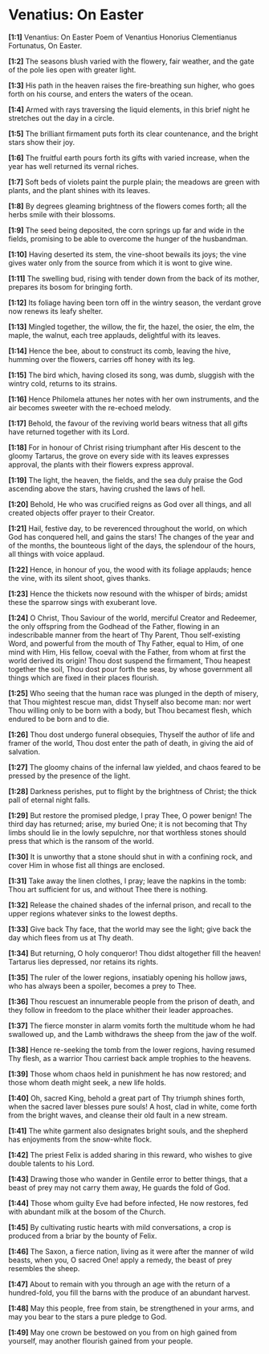 # Venatius: On Easter

**[1:1]** Venantius:  On Easter  Poem of Venantius Honorius Clementianus Fortunatus, On Easter.

**[1:2]** The seasons blush varied with the flowery, fair weather, and the gate of the pole lies open with greater light.

**[1:3]** His path in the heaven raises the fire-breathing sun higher, who goes forth on his course, and enters the waters of the ocean.

**[1:4]** Armed with rays traversing the liquid elements, in this brief night he stretches out the day in a circle.

**[1:5]** The brilliant firmament puts forth its clear countenance, and the bright stars show their joy.

**[1:6]** The fruitful earth pours forth its gifts with varied increase, when the year has well returned its vernal riches.

**[1:7]** Soft beds of violets paint the purple plain; the meadows are green with plants, and the plant shines with its leaves.

**[1:8]** By degrees gleaming brightness of the flowers comes forth; all the herbs smile with their blossoms.

**[1:9]** The seed being deposited, the corn springs up far and wide in the fields, promising to be able to overcome the hunger of the husbandman.

**[1:10]** Having deserted its stem, the vine-shoot bewails its joys; the vine gives water only from the source from which it is wont to give wine.

**[1:11]** The swelling bud, rising with tender down from the back of its mother, prepares its bosom for bringing forth.

**[1:12]** Its foliage having been torn off in the wintry season, the verdant grove now renews its leafy shelter.

**[1:13]** Mingled together, the willow, the fir, the hazel, the osier, the elm, the maple, the walnut, each tree applauds, delightful with its leaves.

**[1:14]** Hence the bee, about to construct its comb, leaving the hive, humming over the flowers, carries off honey with its leg.

**[1:15]** The bird which, having closed its song, was dumb, sluggish with the wintry cold, returns to its strains.

**[1:16]** Hence Philomela attunes her notes with her own instruments, and the air becomes sweeter with the re-echoed melody.

**[1:17]** Behold, the favour of the reviving world bears witness that all gifts have returned together with its Lord.

**[1:18]** For in honour of Christ rising triumphant after His descent to the gloomy Tartarus, the grove on every side with its leaves expresses approval, the plants with their flowers express approval.

**[1:19]** The light, the heaven, the fields, and the sea duly praise the God ascending above the stars, having crushed the laws of hell.

**[1:20]** Behold, He who was crucified reigns as God over all things, and all created objects offer prayer to their Creator.

**[1:21]** Hail, festive day, to be reverenced throughout the world, on which God has conquered hell, and gains the stars! The changes of the year and of the months, the bounteous light of the days, the splendour of the hours, all things with voice applaud.

**[1:22]** Hence, in honour of you, the wood with its foliage applauds; hence the vine, with its silent shoot, gives thanks.

**[1:23]** Hence the thickets now resound with the whisper of birds; amidst these the sparrow sings with exuberant love.

**[1:24]** O Christ, Thou Saviour of the world, merciful Creator and Redeemer, the only offspring from the Godhead of the Father, flowing in an indescribable manner from the heart of Thy Parent, Thou self-existing Word, and powerful from the mouth of Thy Father, equal to Him, of one mind with Him, His fellow, coeval with the Father, from whom at first the world derived its origin! Thou dost suspend the firmament, Thou heapest together the soil, Thou dost pour forth the seas, by whose government all things which are fixed in their places flourish.

**[1:25]** Who seeing that the human race was plunged in the depth of misery, that Thou mightest rescue man, didst Thyself also become man: nor wert Thou willing only to be born with a body, but Thou becamest flesh, which endured to be born and to die.

**[1:26]** Thou dost undergo funeral obsequies, Thyself the author of life and framer of the world, Thou dost enter the path of death, in giving the aid of salvation.

**[1:27]** The gloomy chains of the infernal law yielded, and chaos feared to be pressed by the presence of the light.

**[1:28]** Darkness perishes, put to flight by the brightness of Christ; the thick pall of eternal night falls.

**[1:29]** But restore the promised pledge, I pray Thee, O power benign! The third day has returned; arise, my buried One; it is not becoming that Thy limbs should lie in the lowly sepulchre, nor that worthless stones should press that which is the ransom of the world.

**[1:30]** It is unworthy that a stone should shut in with a confining rock, and cover Him in whose fist all things are enclosed.

**[1:31]** Take away the linen clothes, I pray; leave the napkins in the tomb: Thou art sufficient for us, and without Thee there is nothing.

**[1:32]** Release the chained shades of the infernal prison, and recall to the upper regions whatever sinks to the lowest depths.

**[1:33]** Give back Thy face, that the world may see the light; give back the day which flees from us at Thy death.

**[1:34]** But returning, O holy conqueror! Thou didst altogether fill the heaven! Tartarus lies depressed, nor retains its rights.

**[1:35]** The ruler of the lower regions, insatiably opening his hollow jaws, who has always been a spoiler, becomes a prey to Thee.

**[1:36]** Thou rescuest an innumerable people from the prison of death, and they follow in freedom to the place whither their leader approaches.

**[1:37]** The fierce monster in alarm vomits forth the multitude whom he had swallowed up, and the Lamb withdraws the sheep from the jaw of the wolf.

**[1:38]** Hence re-seeking the tomb from the lower regions, having resumed Thy flesh, as a warrior Thou carriest back ample trophies to the heavens.

**[1:39]** Those whom chaos held in punishment he has now restored; and those whom death might seek, a new life holds.

**[1:40]** Oh, sacred King, behold a great part of Thy triumph shines forth, when the sacred laver blesses pure souls! A host, clad in white, come forth from the bright waves, and cleanse their old fault in a new stream.

**[1:41]** The white garment also designates bright souls, and the shepherd has enjoyments from the snow-white flock.

**[1:42]** The priest Felix is added sharing in this reward, who wishes to give double talents to his Lord.

**[1:43]** Drawing those who wander in Gentile error to better things, that a beast of prey may not carry them away, He guards the fold of God.

**[1:44]** Those whom guilty Eve had before infected, He now restores, fed with abundant milk at the bosom of the Church.

**[1:45]** By cultivating rustic hearts with mild conversations, a crop is produced from a briar by the bounty of Felix.

**[1:46]** The Saxon, a fierce nation, living as it were after the manner of wild beasts, when you, O sacred One! apply a remedy, the beast of prey resembles the sheep.

**[1:47]** About to remain with you through an age with the return of a hundred-fold, you fill the barns with the produce of an abundant harvest.

**[1:48]** May this people, free from stain, be strengthened in your arms, and may you bear to the stars a pure pledge to God.

**[1:49]** May one crown be bestowed on you from on high gained from yourself, may another flourish gained from your people.


